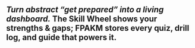 _Turn abstract “get prepared” into a living dashboard._ The **Skill Wheel** shows your strengths & gaps; **FPAKM** stores every quiz, drill log, and guide that powers it.  
---